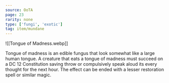 ```yaml
---
source: OoTA
page: 23
rarity: none
type: ['fungi', 'exotic']
tag: item/mundane
---
```


![[Tongue of Madness.webp]]

Tongue of madness is an edible fungus that look somewhat like a large human tongue. A creature that eats a tongue of madness must succeed on a DC 12 Constitution saving throw or compulsively speak aloud its every thought for the next hour. The effect can be ended with a lesser restoration spell or similar magic. 